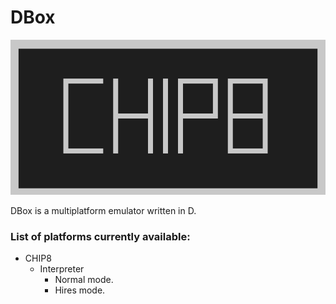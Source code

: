 # DBox

![image to show this works](./.github/images/latest.png)

DBox is a multiplatform emulator written in D.

### List of platforms currently available:
- CHIP8
    - Interpreter
        - Normal mode.
        - Hires mode.